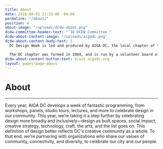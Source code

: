 ```yaml
---
title: About
date: 2016-08-01 21:33:00 -04:00
permalink: "/about/"
position: 4
about-image: "/uploads/dcdw-about.png"
dcdw-committee-header-text: "‘16 DCDW Committee "
dcdw-about-content-image: "/uploads/aigadc.png"
dcdw-about-content-body-text: |-
  DC Design Week is led and produced by AIGA DC, the local chapter of the professional association for design. AIGA advances design as a professional craft, strategic advantage and vital cultural force.

  The DC chapter was formed in 1984, and is run by a volunteer board of directors. With over 1,230 members, AIGA DC is the fifth largest and one of the oldest chapters in the nation. We strive to cultivate, connect and celebrate the diverse work and people that make up our DC creative community.
dcdw-about-content-button-text: Visit aigadc.org
layout: pages/page-about
---
```


# About

---

Every year, AIGA DC develops a week of fantastic programming, from workshops, panels, studio tours, lectures, and more to celebrate design in our community. This year, we’re taking it a step further by celebrating design more broadly and inclusively—design as built spaces, social impact, creative strategy, technology, craft, the arts, and the list goes on. This definition of design better reflects DC's creative community as a whole. To that end, we're partnering with organizations who share our values of community, connectivity, and diversity, to celebrate our city and our people.